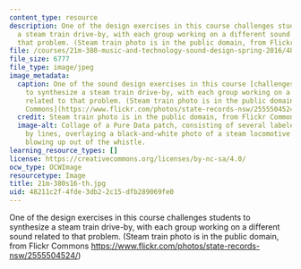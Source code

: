 ```yaml
---
content_type: resource
description: One of the design exercises in this course challenges students to synthesize
  a steam train drive-by, with each group working on a different sound related to
  that problem. (Steam train photo is in the public domain, from Flickr Commons <https://www.flickr.com/photos/state-records-nsw/2555504524/>)
file: /courses/21m-380-music-and-technology-sound-design-spring-2016/48211c2f4fde3db22c15dfb289069fe0_21m-380s16-th.jpg
file_size: 6777
file_type: image/jpeg
image_metadata:
  caption: One of the sound design exercises in this course [challenges students](/courses/21m-380-music-and-technology-sound-design-spring-2016/pages/instructor-insights/learning-actively-in-groups)
    to synthesize a steam train drive-by, with each group working on a different sound
    related to that problem. (Steam train photo is in the public domain, from [Flickr
    Commons](https://www.flickr.com/photos/state-records-nsw/2555504524/).)
  credit: Steam train photo is in the public domain, from Flickr Commons )
  image-alt: Collage of a Pure Data patch, consisting of several labeled boxes connected
    by lines, overlaying a black-and-white photo of a steam locomotive with steam
    blowing up out of the whistle.
learning_resource_types: []
license: https://creativecommons.org/licenses/by-nc-sa/4.0/
ocw_type: OCWImage
resourcetype: Image
title: 21m-380s16-th.jpg
uid: 48211c2f-4fde-3db2-2c15-dfb289069fe0
---
```

One of the design exercises in this course challenges students to synthesize a steam train drive-by, with each group working on a different sound related to that problem. (Steam train photo is in the public domain, from Flickr Commons <https://www.flickr.com/photos/state-records-nsw/2555504524/>)